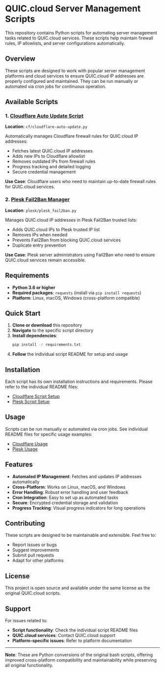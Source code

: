 # QUIC.cloud Server Management Scripts

This repository contains Python scripts for automating server management tasks related to QUIC.cloud services. These scripts help maintain firewall rules, IP allowlists, and server configurations automatically.

## Overview

These scripts are designed to work with popular server management platforms and cloud services to ensure QUIC.cloud IP addresses are properly configured and maintained. They can be run manually or automated via cron jobs for continuous operation.

## Available Scripts

### 1. [Cloudflare Auto Update Script](cf/README.md)
**Location**: `cf/cloudflare-auto-update.py`

Automatically manages Cloudflare firewall rules for QUIC.cloud IP addresses:
- Fetches latest QUIC.cloud IP addresses
- Adds new IPs to Cloudflare allowlist
- Removes outdated IPs from firewall rules
- Progress tracking and detailed logging
- Secure credential management

**Use Case**: Cloudflare users who need to maintain up-to-date firewall rules for QUIC.cloud services.

### 2. [Plesk Fail2Ban Manager](plesk/README.md)
**Location**: `plesk/plesk_fail2ban.py`

Manages QUIC.cloud IP addresses in Plesk Fail2Ban trusted lists:
- Adds QUIC.cloud IPs to Plesk trusted IP list
- Removes IPs when needed
- Prevents Fail2Ban from blocking QUIC.cloud services
- Duplicate entry prevention

**Use Case**: Plesk server administrators using Fail2Ban who need to ensure QUIC.cloud services remain accessible.

## Requirements

- **Python 3.6 or higher**
- **Required packages**: `requests` (install via `pip install requests`)
- **Platform**: Linux, macOS, Windows (cross-platform compatible)

## Quick Start

1. **Clone or download** this repository
2. **Navigate** to the specific script directory
3. **Install dependencies**:
   ```bash
   pip install -r requirements.txt
   ```
4. **Follow** the individual script README for setup and usage

## Installation

Each script has its own installation instructions and requirements. Please refer to the individual README files:

- [Cloudflare Script Setup](cf/README.md#installation)
- [Plesk Script Setup](plesk/README.md#installation)

## Usage

Scripts can be run manually or automated via cron jobs. See individual README files for specific usage examples:

- [Cloudflare Usage](cf/README.md#usage)
- [Plesk Usage](plesk/README.md#usage)

## Features

- **Automated IP Management**: Fetches and updates IP addresses automatically
- **Cross-Platform**: Works on Linux, macOS, and Windows
- **Error Handling**: Robust error handling and user feedback
- **Cron Integration**: Easy to set up as automated tasks
- **Secure**: Encrypted credential storage and validation
- **Progress Tracking**: Visual progress indicators for long operations

## Contributing

These scripts are designed to be maintainable and extensible. Feel free to:
- Report issues or bugs
- Suggest improvements
- Submit pull requests
- Adapt for other platforms

## License

This project is open source and available under the same license as the original QUIC.cloud scripts.

## Support

For issues related to:
- **Script functionality**: Check the individual script README files
- **QUIC.cloud services**: Contact QUIC.cloud support
- **Platform-specific issues**: Refer to platform documentation

---

**Note**: These are Python conversions of the original bash scripts, offering improved cross-platform compatibility and maintainability while preserving all original functionality. 